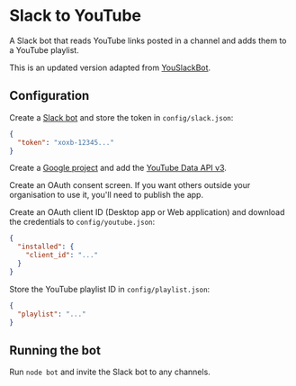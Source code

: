 # Slack to YouTube

A Slack bot that reads YouTube links posted in a channel and adds them to a YouTube playlist.

This is an updated version adapted from [YouSlackBot](https://www.npmjs.com/package/YouSlackBot).

## Configuration

Create a [Slack bot](https://my.slack.com/services/new/bot) and store the token in `config/slack.json`:

```json
{
  "token": "xoxb-12345..."
}
```

Create a [Google project](https://console.developers.google.com/) and add the [YouTube Data API v3](https://developers.google.com/youtube/v3).

Create an OAuth consent screen. If you want others outside your organisation to use it, you'll need to publish the app.

Create an OAuth client ID (Desktop app or Web application) and download the credentials to `config/youtube.json`:

```json
{
  "installed": {
    "client_id": "..."
  }
}
```

Store the YouTube playlist ID in `config/playlist.json`:

```json
{
  "playlist": "..."
}
```

## Running the bot

Run `node bot` and invite the Slack bot to any channels.
